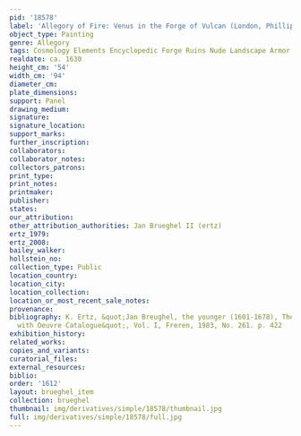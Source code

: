 ```yaml
---
pid: '18578'
label: 'Allegory of Fire: Venus in the Forge of Vulcan (London, Phillips, 1992)'
object_type: Painting
genre: Allegory
tags: Cosmology Elements Encyclopedic Forge Ruins Nude Landscape Armor
realdate: ca. 1630
height_cm: '54'
width_cm: '94'
diameter_cm: 
plate_dimensions: 
support: Panel
drawing_medium: 
signature: 
signature_location: 
support_marks: 
further_inscription: 
collaborators: 
collaborator_notes: 
collectors_patrons: 
print_type: 
print_notes: 
printmaker: 
publisher: 
states: 
our_attribution: 
other_attribution_authorities: Jan Brueghel II (ertz)
ertz_1979: 
ertz_2008: 
bailey_walker: 
hollstein_no: 
collection_type: Public
location_country: 
location_city: 
location_collection: 
location_or_most_recent_sale_notes: 
provenance: 
bibliography: K. Ertz, &quot;Jan Breughel, the younger (1601-1678), The Paintings
  with Oeuvre Catalogue&quot;, Vol. I, Freren, 1983, No. 261. p. 422
exhibition_history: 
related_works: 
copies_and_variants: 
curatorial_files: 
external_resources: 
biblio: 
order: '1612'
layout: brueghel_item
collection: brueghel
thumbnail: img/derivatives/simple/18578/thumbnail.jpg
full: img/derivatives/simple/18578/full.jpg
---
```

